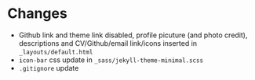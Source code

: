 # Changes

* Github link and theme link disabled, profile picuture (and photo credit), descriptions and CV/Github/email link/icons inserted in `_layouts/default.html`
* `icon-bar` css update in `_sass/jekyll-theme-minimal.scss`
* `.gitignore` update
